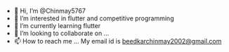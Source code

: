 - 👋 Hi, I’m @Chinmay5767
- 👀 I’m interested in flutter and competitive programming
- 🌱 I’m currently learning flutter
- 💞️ I’m looking to collaborate on ...
- 📫 How to reach me ...
My email id is beedkarchinmay2002@gmail.com 
<!---
Chinmay5767/Chinmay5767 is a ✨ special ✨ repository because its `README.md` (this file) appears on your GitHub profile.
You can click the Preview link to take a look at your changes.
--->
